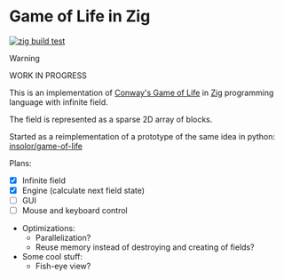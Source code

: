 # Game of Life in Zig

[![zig build test](https://github.com/insolor/game-of-life.zig/actions/workflows/zig-build-test.yml/badge.svg)](https://github.com/insolor/game-of-life.zig/actions/workflows/zig-build-test.yml)

> [!WARNING] 
> WORK IN PROGRESS

This is an implementation of [Conway's Game of Life](https://en.wikipedia.org/wiki/Conway%27s_Game_of_Life) in [Zig](https://ziglang.org/) programming language with infinite field.

The field is represented as a sparse 2D array of blocks.

Started as a reimplementation of a prototype of the same idea in python: [insolor/game-of-life](https://github.com/insolor/game-of-life)

Plans:

- [x] Infinite field
- [x] Engine (calculate next field state)
- [ ] GUI
- [ ] Mouse and keyboard control
- Optimizations:
  - Parallelization?
  - Reuse memory instead of destroying and creating of fields?
- Some cool stuff:
  - Fish-eye view?
